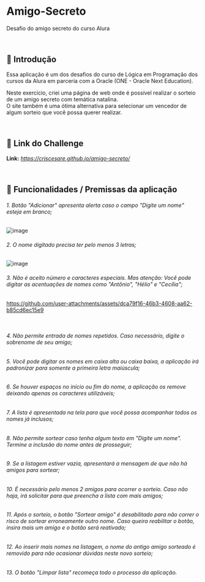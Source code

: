 # Amigo-Secreto
Desafio do amigo secreto do curso Alura

&nbsp;
## **📖 Introdução**

Essa aplicação é um dos desafios do curso de Lógica em Programação dos cursos da Alura em parceria com a Oracle (ONE - Oracle Next Education).

Neste exercício, criei uma página de web onde é possível realizar o sorteio de um amigo secreto com temática natalina.  
O site também é uma ótima alternativa para selecionar um vencedor de algum sorteio que você possa querer realizar.

&nbsp;
## **🔗 Link do Challenge**

**Link:** *https://criscesare.github.io/amigo-secreto/*

&nbsp;
## **💼 Funcionalidades / Premissas da aplicação**

###### 1. Botão "Adicionar" apresenta alerta caso o campo "Digite um nome" esteja em branco;
![image](https://github.com/user-attachments/assets/93416e36-1bd5-44b3-84f1-f7f0983e479b)
&nbsp;
###### 2. O nome digitado precisa ter pelo menos 3 letras;
![image](https://github.com/user-attachments/assets/5dc73e99-4b54-4c5f-bc8b-e7845cf8aefa)
&nbsp;
###### 3. Não é aceito número e caracteres especiais. Mas atenção: Você pode digitar as acentuações de nomes como "Antônio", "Hélio" e "Cecília";
https://github.com/user-attachments/assets/dca79f16-46b3-4608-aa62-b85cd6ec15e9

&nbsp;
###### 4. Não permite entrada de nomes repetidos. Caso necessário, digite o sobrenome de seu amigo;
###### 5. Você pode digitar os nomes em caixa alta ou caixa baixa, a aplicação irá padronizar para somente a primeira letra maiúscula;
###### 6. Se houver espaços no início ou fim do nome, a aplicação os remove deixando apenas os caracteres utilizáveis;
###### 7. A lista é apresentada na tela para que você possa acompanhar todos os nomes já inclusos;
###### 8. Não permite sortear caso tenha algum texto em "Digite um nome". Termine a inclusão do nome antes de prosseguir;
###### 9. Se a listagem estiver vazia, apresentará a mensagem de que não há amigos para sortear;
###### 10. É necessário pelo menos 2 amigos para ocorrer o sorteio. Caso não haja, irá solicitar para que preencha a lista com mais amigos;
###### 11. Após o sorteio, o botão "Sortear amigo" é desabilitado para não correr o risco de sortear erroneamente outro nome. Caso queira reabilitar o botão, insira mais um amigo e o botão será reativado;
###### 12. Ao inserir mais nomes na listagem, o nome do antigo amigo sorteado é removido para não ocasionar dúvidas neste novo sorteio;
###### 13. O botão "Limpar lista" recomeça todo o processo da aplicação.
